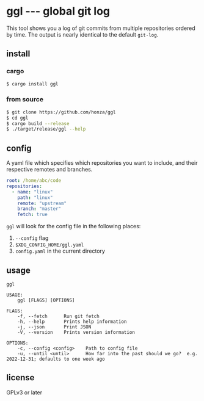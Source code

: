 ggl --- global git log
======================

This tool shows you a log of git commits from multiple repositories ordered by
time.  The output is nearly identical to the default `git-log`.

install
-------

### cargo

``` sh
$ cargo install ggl
```

### from source

``` sh
$ git clone https://github.com/honza/ggl
$ cd ggl
$ cargo build --release
$ ./target/release/ggl --help
```

config
------

A yaml file which specifies which repositories you want to include, and their
respective remotes and branches.

``` yaml
root: /home/abc/code
repositories:
  - name: "linux"
    path: "linux"
    remote: "upstream"
    branch: "master"
    fetch: true
```

`ggl` will look for the config file in the following places:

1.  `--config` flag
2.  `$XDG_CONFIG_HOME/ggl.yaml`
3.  `config.yaml` in the current directory

usage
-----

```
ggl

USAGE:
    ggl [FLAGS] [OPTIONS]

FLAGS:
    -f, --fetch      Run git fetch
    -h, --help       Prints help information
    -j, --json       Print JSON
    -V, --version    Prints version information

OPTIONS:
    -c, --config <config>    Path to config file
    -u, --until <until>      How far into the past should we go?  e.g. 2022-12-31; defaults to one week ago
```

license
-------

GPLv3 or later
